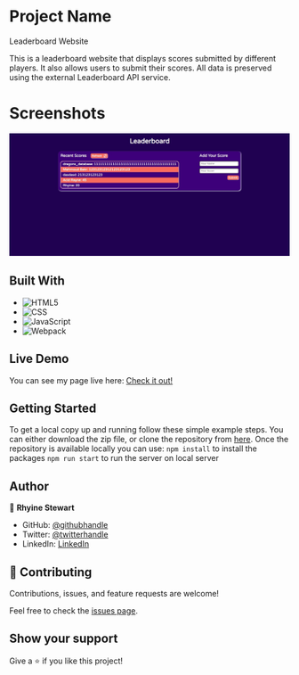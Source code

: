 # Project Name

Leaderboard Website

This is a leaderboard website that displays scores submitted by different players. It also allows users to submit their scores. All data is preserved using the external Leaderboard API service.

# Screenshots
![screenshot](./images.jpeg)

## Built With

- ![HTML5](https://img.shields.io/badge/html5-%23E34F26.svg?style=for-the-badge&logo=html5&logoColor=white)
- ![CSS](https://img.shields.io/badge/CSS-blue.svg?style=for-the-badge&logo=css3&logoColor=white)
- ![JavaScript](https://img.shields.io/badge/javascript-%23323330.svg?style=for-the-badge&logo=javascript&logoColor=%23F7DF1E)
- ![Webpack](https://img.shields.io/badge/webpack-%238DD6F9.svg?style=for-the-badge&logo=webpack&logoColor=black)

## Live Demo
You can see my page live here: 
[Check it out!](https://the-catalystmc.github.io/leaderboard/dist/index.html)

## Getting Started

To get a local copy up and running follow these simple example steps. You can either download the zip file, or clone the repository from [here](https://github.com/the-catalystmc/leaderboard). 
 Once the repository is available locally you can use:
`npm install` to install the packages
`npm run start` to run the server on local server 


## Author
👤 **Rhyine Stewart**

- GitHub: [@githubhandle](https://github.com/the-catalyst-mc)
- Twitter: [@twitterhandle](https://twitter.com/catalystspeaks)
- LinkedIn: [LinkedIn](https://linkedin.com/in/rhyinestewart)


## 🤝 Contributing

Contributions, issues, and feature requests are welcome!

Feel free to check the [issues page](https://github.com/the-catalystmc/leaderboard/issues).

## Show your support

Give a ⭐️ if you like this project!